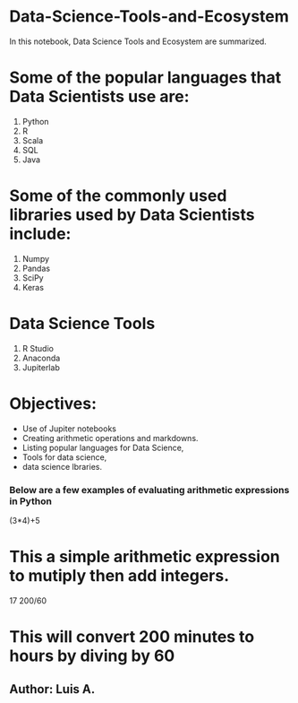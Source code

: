 # Data-Science-Tools-and-Ecosystem
In this notebook, Data Science Tools and Ecosystem are summarized.
# Some of the popular languages that Data Scientists use are:
1. Python
2. R
3. Scala
4. SQL
5. Java
# Some of the commonly used libraries used by Data Scientists include:
1. Numpy
2. Pandas
3. SciPy
4. Keras
# Data Science Tools
1. R Studio
2. Anaconda
3. Jupiterlab
# Objectives: 
- Use of Jupiter notebooks
- Creating arithmetic operations and markdowns.
- Listing popular languages for Data Science, 
- Tools for data science, 
- data science lbraries.
### Below are a few examples of evaluating arithmetic expressions in Python
(3*4)+5
# This a simple arithmetic expression to mutiply then add integers.
17
200/60
# This will convert 200 minutes to hours by diving by 60
## Author: Luis A.
